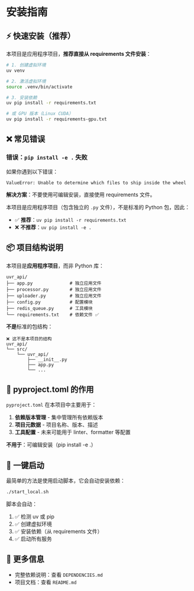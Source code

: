 # 安装指南

## ⚡ 快速安装（推荐）

本项目是应用程序项目，**推荐直接从 requirements 文件安装**：

```bash
# 1. 创建虚拟环境
uv venv

# 2. 激活虚拟环境
source .venv/bin/activate

# 3. 安装依赖
uv pip install -r requirements.txt

# 或 GPU 版本（Linux CUDA）
uv pip install -r requirements-gpu.txt
```

## ❌ 常见错误

### 错误：`pip install -e .` 失败

如果你遇到以下错误：
```
ValueError: Unable to determine which files to ship inside the wheel
```

**解决方案**：不要使用可编辑安装，直接使用 requirements 文件。

本项目是应用程序项目（包含独立的 `.py` 文件），不是标准的 Python 包，因此：

- ✅ **推荐**：`uv pip install -r requirements.txt`
- ❌ **不推荐**：`uv pip install -e .`

## 📦 项目结构说明

本项目是**应用程序项目**，而非 Python 库：

```
uvr_api/
├── app.py              # 独立应用文件
├── processor.py        # 独立应用文件
├── uploader.py         # 独立应用文件
├── config.py           # 配置模块
├── redis_queue.py      # 工具模块
└── requirements.txt    # 依赖文件 ✅
```

**不是**标准的包结构：
```
❌ 这不是本项目的结构
uvr_api/
└── src/
    └── uvr_api/
        ├── __init__.py
        ├── app.py
        └── ...
```

## 🎯 pyproject.toml 的作用

`pyproject.toml` 在本项目中主要用于：

1. **依赖版本管理** - 集中管理所有依赖版本
2. **项目元数据** - 项目名称、版本、描述
3. **工具配置** - 未来可能用于 linter、formatter 等配置

**不用于**：可编辑安装（pip install -e .）

## 🚀 一键启动

最简单的方法是使用启动脚本，它会自动安装依赖：

```bash
./start_local.sh
```

脚本会自动：
1. ✅ 检测 uv 或 pip
2. ✅ 创建虚拟环境
3. ✅ 安装依赖（从 requirements 文件）
4. ✅ 启动所有服务

## 📖 更多信息

- 完整依赖说明：查看 `DEPENDENCIES.md`
- 项目文档：查看 `README.md`
